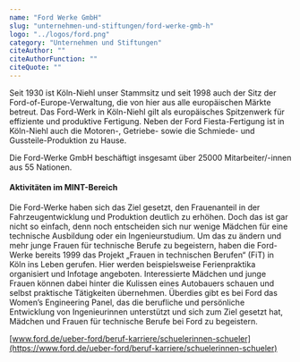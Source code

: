 ```yaml
---
name: "Ford Werke GmbH"
slug: "unternehmen-und-stiftungen/ford-werke-gmb-h"
logo: "../logos/ford.png"
category: "Unternehmen und Stiftungen"
citeAuthor: ""
citeAuthorFunction: ""
citeQuote: ""
---
```


Seit 1930 ist Köln-Niehl unser Stammsitz und seit 1998 auch der Sitz der Ford-of-Europe-Verwaltung, die von hier aus alle europäischen Märkte betreut. Das Ford-Werk in Köln-Niehl gilt als europäisches Spitzenwerk für effiziente und produktive Fertigung. Neben der Ford Fiesta-Fertigung ist in Köln-Niehl auch die Motoren-, Getriebe- sowie die Schmiede- und Gussteile-Produktion zu Hause.

Die Ford-Werke GmbH beschäftigt insgesamt über 25000 Mitarbeiter/-innen aus 55 Nationen.

#### Aktivitäten im MINT-Bereich

Die Ford-Werke haben sich das Ziel gesetzt, den Frauenanteil in der Fahrzeugentwicklung und Produktion deutlich zu erhöhen. Doch das ist gar nicht so einfach, denn noch entscheiden sich nur wenige Mädchen für eine technische Ausbildung oder ein Ingenieurstudium. Um das zu ändern und mehr junge Frauen für technische Berufe zu begeistern, haben die Ford-Werke bereits 1999 das Projekt „Frauen in technischen Berufen“ (FiT) in Köln ins Leben gerufen. Hier werden beispielsweise Ferienpraktika organisiert und Infotage angeboten. Interessierte Mädchen und junge Frauen können dabei hinter die Kulissen eines Autobauers schauen und selbst praktische Tätigkeiten übernehmen. Überdies gibt es bei Ford das Women’s Engineering Panel, das die berufliche und persönliche Entwicklung von Ingenieurinnen unterstützt und sich zum Ziel gesetzt hat, Mädchen und Frauen für technische Berufe bei Ford zu begeistern.

[www.ford.de/ueber-ford/beruf-karriere/schuelerinnen-schueler](https://www.ford.de/ueber-ford/beruf-karriere/schuelerinnen-schueler)
